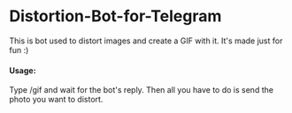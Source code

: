 # Distortion-Bot-for-Telegram

This is bot used to distort images and create a GIF with it. It's made just for fun :)

#### Usage:
Type /gif and wait for the bot's reply. Then all you have to do is send the photo you want to distort.
